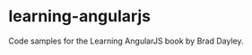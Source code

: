 learning-angularjs
==================

Code samples for the Learning AngularJS book by Brad Dayley.
